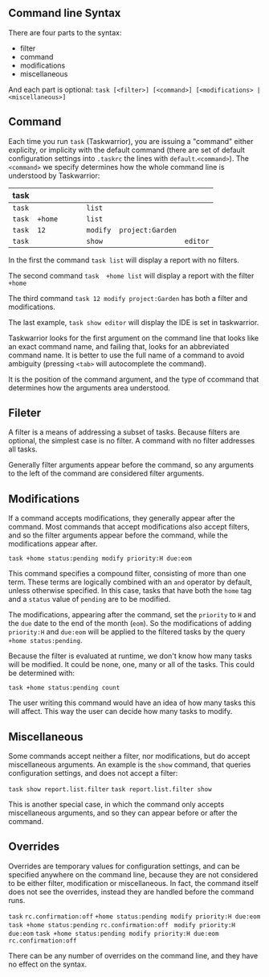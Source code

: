 ##  Command line Syntax
There are four parts to the syntax:
- filter
- command
- modifications
- miscellaneous

And each part is optional:
`task [<filter>] [<command>] [<modifications> | <miscellaneous>]`

## Command
Each time you run `task` (Taskwarrior), you are issuing a "command"
either explicity, or implicity with the default command (there are
set of default configuration settings into `.taskrc` the lines 
with `default`.`<command>`). The `<command>` we specify determines
how the whole command line is understood by Taskwarrior:

| task  | <filter>   | <command>   | <modifications>   | <miscellaneous>   |
| ----- | ---------- | ----------- | ----------------- | ----------------- |
| `task`  |            | `list`        |                   |                   |
| `task`  |` +home      `| `list`        |                   |                   |
| `task`  | `12`         | `modify`      | `project:Garden`    |                   |
| `task`  |            | `show`        |                   |    `editor`         |

In the first the command `task list` will display a report with no filters.

The second command `task  +home list` will display a report with the filter `+home`

The third command `task 12 modify project:Garden` has both a filter and modifications.

The last example, `task show editor` will display the IDE is set in taskwarrior.

Taskwarrior looks for the first argument on the command line that looks like an exact command
name, and failing that, looks for an abbreviated command name. It is better to 
use the full name of a command to avoid ambiguity (pressing `<tab>` will autocomplete the command).

It is the position of the command argument, and the type of ccommand 
that determines how the arguments area understood.

## Fileter

A filter is a means of addressing a subset of tasks. Because filters are optional, 
the simplest case is no filter. A command with no filter addresses all tasks.

Generally filter arguments appear before the command, so any arguments to the left of the command are
considered filter arguments.

## Modifications
If a command accepts modifications, they generally appear after the command. Most commands that accept
modifications also accept filters, and so the filter arguments appear before the command, while the modifications
appear after.

`task +home status:pending modify priority:H due:eom`

This command specifies a compound filter, consisting of more than one term. These terms are logically 
combined with an `and` operator by default, unless otherwise specified. In this case, tasks that have both the `home` tag
and a `status` value of `pending` are to be modified.

The modifications, appearing after the command, set the `priority` to `H` and the `due` 
date to the end of the month (`eom`). So the modifications of adding `priority:H` and `due:eom` will be applied to the 
filtered tasks by the query `+home status:pending`.

Because the filter is evaluated at runtime, we don't know how many tasks will 
be modified. It could be none, one, many or all of the tasks. This could be determined with:

`task +home status:pending count`

The user writing this command would have an idea of how many tasks this will affect. This
way the user can decide how many tasks to modify.

## Miscellaneous

Some commands accept neither a filter, nor modifications, but do accept miscellaneous arguments. An 
example is the `show` command, that queries configuration settings, and does not accept a filter:

`task show report.list.filter`
`task report.list.filter show`

This is another special case, in which the command only accepts miscellaneous arguments, and so they
can appear before or after the command.

## Overrides

Overrides are temporary values for configuration settings, and can be specified anywhere on the command line,
because they are not considered to be either filter, modification or miscellaneous. In fact, the command itself
does not see the overrides, instead they are handled before the command runs.

`task` `rc.confirmation:off` `+home status:pending modify priority:H due:eom`
`task +home status:pending` `rc.confirmation:off ` `modify priority:H due:eom`
`task +home status:pending modify priority:H due:eom` `rc.confirmation:off`

There can be any number of overrides on the command line, and they have no effect on the syntax.
